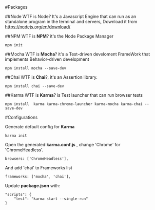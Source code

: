 #Packages

##Node
WTF is Node?
It's a Javascript Engine that can run as an standalone program in the terminal and servers, Download it from https://nodejs.org/en/download/

##NPM
WTF is **NPM**?
it's the Node Package Manager
```
npm init
```

##Mocha
WTF is **Mocha**?
it's a Test-driven develoment FrameWork that implements Behavior-driven development

```
npm install mocha --save-dev
```

##Chai
WTF is **Chai**?, it's an Assertion library.

```
npm install chai --save-dev
```

##Karma
WTF is **Karma**? is Test launcher that can run browser tests
```
npm install  karma karma-chrome-launcher karma-mocha karma-chai --save-dev
```

#Configurations

Generate default config for **Karma**
```
karma init
```

Open the generated **karma.conf.js** , change 'Chrome' for 'ChromeHeadless'.
```
browsers: ['ChromeHeadless'],
```

And add 'chai' to Frameworks list
```
frameworks: ['mocha', 'chai'],
```

Update **package.json** with:
```
"scripts": {
    "test": "karma start --single-run"
}
```